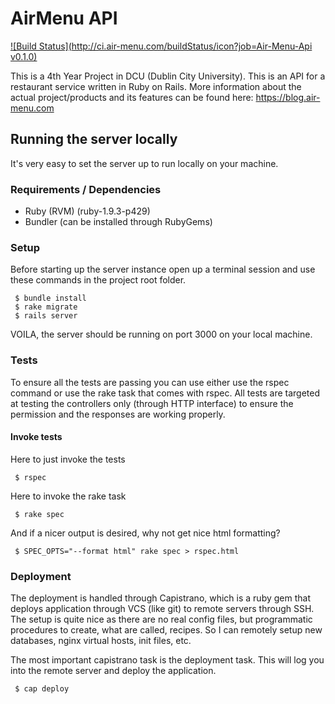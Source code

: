 # AirMenu API

[![Build Status](http://ci.air-menu.com/buildStatus/icon?job=Air-Menu-Api v0.1.0)](http://ci.air-menu.com/job/Air-Menu-Api%20v0.1.0/)

This is a 4th Year Project in DCU (Dublin City University). This is an API for a restaurant service written in Ruby on Rails.
More information about the actual project/products and its features can be found here: https://blog.air-menu.com

## Running the server locally

It's very easy to set the server up to run locally on your machine.

### Requirements / Dependencies

- Ruby (RVM) (ruby-1.9.3-p429)
- Bundler (can be installed through RubyGems)

### Setup

Before starting up the server instance open up a terminal session and use these commands in the project root folder.

```
 $ bundle install
 $ rake migrate
 $ rails server
```

VOILA, the server should be running on port 3000 on your local machine.

### Tests

To ensure all the tests are passing you can use either use the rspec command or use the rake task that comes with rspec.
All tests are targeted at testing the controllers only (through HTTP interface) to ensure the permission and the
responses are working properly.

#### Invoke tests

Here to just invoke the tests
```
 $ rspec
```

Here to invoke the rake task
```
 $ rake spec
```

And if a nicer output is desired, why not get nice html formatting?
```
 $ SPEC_OPTS="--format html" rake spec > rspec.html
```

### Deployment

The deployment is handled through Capistrano, which is a ruby gem that deploys application through VCS (like git) to remote
servers through SSH.
The setup is quite nice as there are no real config files, but programmatic procedures to create, what are called, recipes.
So I can remotely setup new databases, nginx virtual hosts, init files, etc.

The most important capistrano task is the deployment task. This will log you into the remote server and deploy the application.
```
 $ cap deploy
```